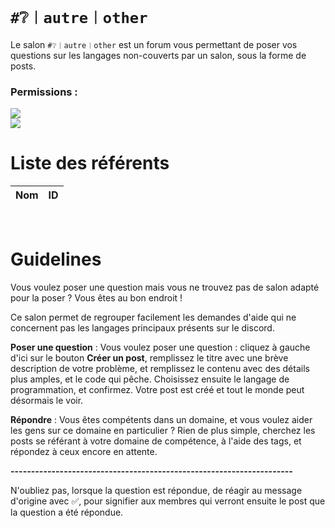 # `#❔︱autre︱other`
Le salon `#❔︱autre︱other` est un forum vous permettant de poser vos questions sur les langages non-couverts par un salon, sous la forme de posts. 

### Permissions :
![](https://img.shields.io/badge/Lecture-OUI-green?style=for-the-badge) <br/>
![](https://img.shields.io/badge/Ecriture-OUI-green?style=for-the-badge)

# Liste des référents 
| Nom | ID|
|:---|:---|

</br>

# Guidelines

Vous voulez poser une question mais vous ne trouvez pas de salon adapté pour la poser ? Vous êtes au bon endroit !

Ce salon permet de regrouper facilement les demandes d'aide qui ne concernent pas les langages principaux présents sur le discord.

__Poser une question__ : Vous voulez poser une question : cliquez à gauche d'ici sur le bouton __Créer un post__, remplissez le titre avec une brève description de votre problème, et remplissez le contenu avec des détails plus amples, et le code qui pêche. Choisissez ensuite le langage de programmation, et confirmez. Votre post est créé et tout le monde peut désormais le voir.

__Répondre__ : Vous êtes compétents dans un domaine, et vous voulez aider les gens sur ce domaine en particulier ? Rien de plus simple, cherchez les posts se référant à votre domaine de compétence, à l'aide des tags, et répondez à ceux encore en attente.

__---------------------------------------------------------------------__

N'oubliez pas, lorsque la question est répondue, de réagir au message d'origine avec ✅, pour signifier aux membres qui verront ensuite le post que la question a été répondue.